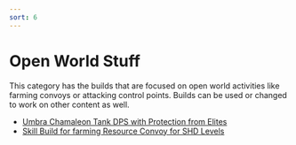 ```yaml
---
sort: 6
---
```

# Open World Stuff

This category has the builds that are focused on open world activities like farming convoys
or attacking control points. Builds can be used or changed to work on other content as well.
- [Umbra Chamaleon Tank DPS with Protection from Elites](Umbra-Chameleon-PFE-Tank-DPS.md)
- [Skill Build for farming Resource Convoy for SHD Levels](Resource-Convoy-SHD-Level-Skill-Build.md)